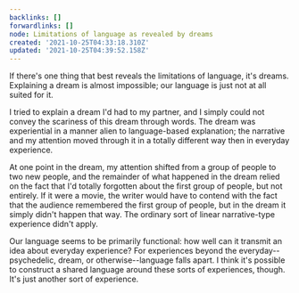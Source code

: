 ```yaml
---
backlinks: []
forwardlinks: []
node: Limitations of language as revealed by dreams
created: '2021-10-25T04:33:18.310Z'
updated: '2021-10-25T04:39:52.158Z'
---
```

If there's one thing that best reveals the limitations of language, it's dreams. Explaining a dream is almost impossible; our language is just not at all suited for it. 

I tried to explain a dream I'd had to my partner, and I simply could not convey the scariness of this dream through words. The dream was experiential in a manner alien to language-based explanation; the narrative and my attention moved through it in a totally different way then in everyday experience. 

At one point in the dream, my attention shifted from a group of people to two new people, and the remainder of what happened in the dream relied on the fact that I'd totally forgotten about the first group of people, but not entirely. If it were a movie, the writer would have to contend with the fact that the audience   remembered the first group of people, but in the dream it simply didn't happen that way. The ordinary sort of linear narrative-type experience didn't apply. 

Our language seems to be primarily functional: how well can it transmit an idea about everyday experience? For experiences beyond the everyday--psychedelic, dream, or otherwise--language falls apart. I think it's possible to construct a shared language around these sorts of experiences, though. It's just another sort of experience. 
